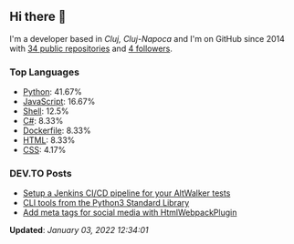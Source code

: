 <h2>Hi there 👋</h2>

<!-- This is just the base template, feel free to change it. -->

<p>
    I'm a developer based in <i>Cluj, Cluj-Napoca</i>
    and I'm on GitHub since 2014
    with <a href="https://github.com/Robert-96?tab=repositories">34 public repositories</a>
    and <a href="https://github.com/Robert-96?tab=followers">4 followers</a>.
</p>

<h3>Top Languages</h3>

<ul>
    <li><a href="https://github.com/search?q=user%3ARobert-96&l=Python">Python</a>: 41.67%</li>
    <li><a href="https://github.com/search?q=user%3ARobert-96&l=JavaScript">JavaScript</a>: 16.67%</li>
    <li><a href="https://github.com/search?q=user%3ARobert-96&l=Shell">Shell</a>: 12.5%</li>
    <li><a href="https://github.com/search?q=user%3ARobert-96&l=C#">C#</a>: 8.33%</li>
    <li><a href="https://github.com/search?q=user%3ARobert-96&l=Dockerfile">Dockerfile</a>: 8.33%</li>
    <li><a href="https://github.com/search?q=user%3ARobert-96&l=HTML">HTML</a>: 8.33%</li>
    <li><a href="https://github.com/search?q=user%3ARobert-96&l=CSS">CSS</a>: 4.17%</li>
</ul>

<h3>DEV.TO Posts</h3>

<ul>
    <li><a href="https://dev.to/robert96/setup-a-jenkins-pipeline-for-your-altwalker-tests-200h">Setup a Jenkins CI/CD pipeline for  your AltWalker tests</a></li>
    <li><a href="https://dev.to/robert96/cli-tools-from-the-python3-standard-library-37em">CLI tools from the Python3 Standard Library</a></li>
    <li><a href="https://dev.to/robert96/add-meta-tags-for-social-media-with-htmlwebpackplugin-21h2">Add meta tags for social media with HtmlWebpackPlugin</a></li>
</ul>

<p><strong>Updated</strong>: <i>January 03, 2022 12:34:01</i></p>